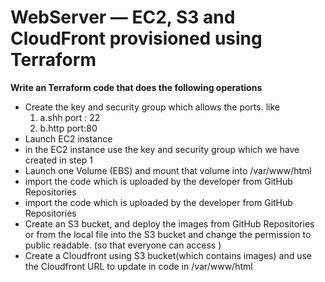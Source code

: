 # WebServer — EC2, S3 and CloudFront provisioned using Terraform

<b>Write an Terraform code that does the following operations</b>
<ul>
  <li>Create the key and security group which allows the ports.
like
    <ol>
 <li> a.shh port : 22</li>
  <li>b.http port:80</li>
      </ol>
      </li>
  <li>Launch EC2 instance</li>
  <li> in the EC2 instance use the key and security group which we have created in step 1</li>
  <li>Launch one Volume (EBS) and mount that volume into /var/www/html</li>
  <li>import the code which is uploaded by the developer from GitHub Repositories</li>
  <li>import the code which is uploaded by the developer from GitHub Repositories</li>
  <li>Create an S3 bucket, and deploy the images from GitHub Repositories or from the local file into the S3 bucket and change the permission to public readable. (so that everyone can access )</li>
  <li>Create a Cloudfront using S3 bucket(which contains images) and use the Cloudfront URL to update in code in /var/www/html</li>
</ul>
